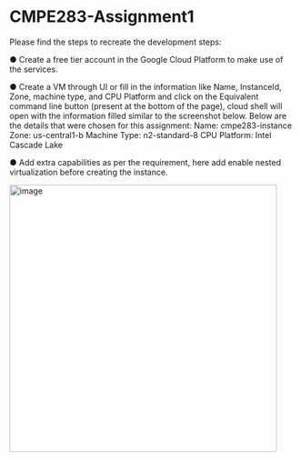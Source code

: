 # CMPE283-Assignment1

Please find the steps to recreate the development steps:


●	Create a free tier account in the Google Cloud Platform to make use of the services.

●	Create a VM through UI or fill in the information like Name, InstanceId, Zone, machine type, and CPU Platform and click on the Equivalent command line button (present at the bottom of the page), cloud shell will open with the information filled similar to the screenshot below.
Below are the details that were chosen for this assignment:
Name: cmpe283-instance
Zone: us-central1-b
Machine Type: n2-standard-8
CPU Platform: Intel Cascade Lake


●	Add extra capabilities as per the requirement, here add enable nested virtualization before creating the instance.

<img width="470" alt="image" src="https://user-images.githubusercontent.com/111544172/200439363-2443d079-c109-4c1d-97fc-c0c6b62d474d.png">
